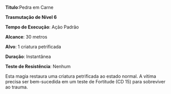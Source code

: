 **Titulo**:Pedra em Carne

**Trasmutação de Nível 6**

**Tempo de Execução**: Ação Padrão

**Alcance**: 30 metros

**Alvo**: 1 criatura petrificada

**Duração**: Instantânea

**Teste de Resistência**: Nenhum

Esta magia restaura uma criatura petrificada ao estado normal. A vítima precisa ser bem-sucedida em um teste de Fortitude (CD 15) para sobreviver ao trauma.